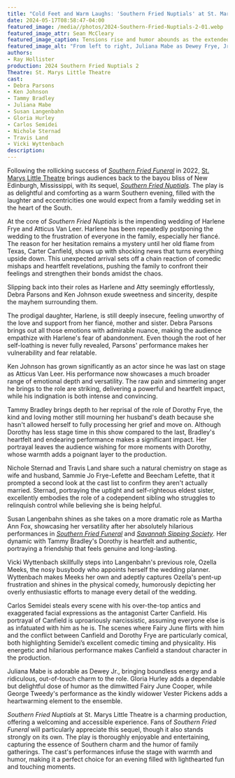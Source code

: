 ```yaml
---
title: "Cold Feet and Warm Laughs: 'Southern Fried Nuptials' at St. Marys Little Theatre"
date: 2024-05-17T08:58:47-04:00
featured_image: /media//photos/2024-Southern-Fried-Nuptials-2-01.webp
featured_image_attr: Sean McCleary
featured_image_caption: Tensions rise and humor abounds as the extended Frye family navigates family drama and unexpected revelations in 'Southern Fried Nuptials'.
featured_image_alt: "From left to right, Juliana Mabe as Dewey Frye, Jr. stands with a tablet; Gloria Hurley as Fairy June Cooper in a blue dress; Susan Langenbahn as Martha Ann Fox seated in a red chair; Debra Parsons as Harlene Frye in a white blouse and skirt; Tammy Bradley as Dorothy Frye in navy and floral pants, seated; and Nichole Sternad as Sammie Jo Frye-Lefette in a black dress with red cherries, all engaging in an animated discussion on stage."
authors:
- Ray Hollister
production: 2024 Southern Fried Nuptials 2
Theatre: St. Marys Little Theatre
cast:
- Debra Parsons
- Ken Johnson
- Tammy Bradley
- Juliana Mabe
- Susan Langenbahn
- Gloria Hurley
- Carlos Semidei
- Nichole Sternad
- Travis Land
- Vicki Wyttenbach
description:
---
```

Following the rollicking success of *[Southern Fried Funeral](/productions/2022-southern-fried-funeral/)* in 2022, [St. Marys Little Theatre](/theatres/st-marys-little-theatre/) brings audiences back to the bayou bliss of New Edinburgh, Mississippi, with its sequel, [*Southern Fried Nuptials*](/productions/2024-southern-fried-nuptials-2/). The play is as delightful and comforting as a warm Southern evening, filled with the laughter and eccentricities one would expect from a family wedding set in the heart of the South. <!--more-->

At the core of *Southern Fried Nuptials* is the impending wedding of Harlene Frye and Atticus Van Leer. Harlene has been repeatedly postponing the wedding to the frustration of everyone in the family, especially her fiancé. The reason for her hesitation remains a mystery until her old flame from Texas, Carter Canfield, shows up with shocking news that turns everything upside down. This unexpected arrival sets off a chain reaction of comedic mishaps and heartfelt revelations, pushing the family to confront their feelings and strengthen their bonds amidst the chaos.

Slipping back into their roles as Harlene and Atty seemingly effortlessly, Debra Parsons and Ken Johnson exude sweetness and sincerity, despite the mayhem surrounding them.

The prodigal daughter, Harlene, is still deeply insecure, feeling unworthy of the love and support from her fiancé, mother and sister. Debra Parsons brings out all those emotions with admirable nuance, making the audience empathize with Harlene's fear of abandonment. Even though the root of her self-loathing is never fully revealed, Parsons' performance makes her vulnerability and fear relatable.

Ken Johnson has grown significantly  as an actor since he was last on stage as Atticus Van Leer. His performance now showcases a much broader range of emotional depth and versatility. The raw pain and simmering anger he brings to the role are striking, delivering a powerful and heartfelt impact, while his indignation is both intense and convincing.

Tammy Bradley brings depth to her reprisal of the role of Dorothy Frye, the kind and loving mother still mourning her husband's death because she hasn't allowed herself to fully processing her grief and move on. Although Dorothy has less stage time in this show compared to the last, Bradley's heartfelt and endearing performance makes a significant impact. Her portrayal leaves the audience wishing for more moments with Dorothy, whose warmth adds a poignant layer to the production.

Nichole Sternad and Travis Land share such a natural chemistry on stage as wife and husband, Sammie Jo Frye-Lefette and Beecham Lefette, that it prompted a second look at the cast list to confirm they aren't actually married. Sternad, portraying the uptight and self-righteous eldest sister, excellently embodies the role of a codependent sibling who struggles to relinquish control while believing she is being helpful.

Susan Langenbahn shines as she takes on a more dramatic role as Martha Ann Fox, showcasing her versatility after her absolutely hilarious performances in [*Southern Fried Funeral*](/productions/2022-southern-fried-funeral/) and [*Savannah Sipping Society*](/productions/2023-the-savannah-sipping-society/). Her dynamic with Tammy Bradley's Dorothy is heartfelt and authentic, portraying a friendship that feels genuine and long-lasting.

Vicki Wyttenbach skillfully steps into Langenbahn's previous role, Ozella Meeks, the nosy busybody who appoints herself the wedding planner. Wyttenbach makes Meeks her own and adeptly captures Ozella's pent-up frustration and shines in the physical comedy, humorously depicting her overly enthusiastic efforts to manage every detail of the wedding.

Carlos Semidei steals every scene with his over-the-top antics and exaggerated facial expressions as the antagonist Carter Canfield. His portrayal of Canfield is uproariously narcissistic, assuming everyone else is as infatuated with him as he is. The scenes where Fairy June flirts with him and the conflict between Canfield and Dorothy Frye are particularly comical, both highlighting Semidei’s excellent comedic timing and physicality. His energetic and hilarious performance makes Canfield a standout character in the production.

Juliana Mabe is adorable as Dewey Jr., bringing boundless energy and a ridiculous, out-of-touch charm to the role. Gloria Hurley adds a dependable but delightful dose of humor as the dimwitted Fairy June Cooper, while George Tweedy's performance as the kindly widower Vester Pickens adds a heartwarming element to the ensemble.

*Southern Fried Nuptials* at St. Marys Little Theatre is a charming production, offering a welcoming and accessible experience.  Fans of *Southern Fried Funeral* will particularly appreciate this sequel, though it also stands strongly on its own. The play is thoroughly enjoyable and entertaining, capturing the essence of Southern charm and the humor of family gatherings. The cast's performances infuse the stage with warmth and humor, making it a perfect choice for an evening filled with lighthearted fun and touching moments.